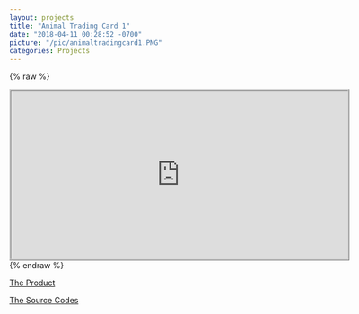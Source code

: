 ```yaml
---
layout: projects
title: "Animal Trading Card 1"
date: "2018-04-11 00:28:52 -0700"
picture: "/pic/animaltradingcard1.PNG"
categories: Projects
---
```


{% raw %}
<iframe marginwidth="0" marginheight="0" width="600" height="300" style="border: 3px ridge #cccccc;text-align:center" src="https://curious-yu.github.io/GoogleFrontEnd-Phase1-AnimalCardProject/"></iframe>
{% endraw %}

[The Product](https://curious-yu.github.io/GoogleFrontEnd-Phase1-AnimalCardProject/)

[The Source Codes](https://github.com/Curious-Yu/GoogleFrontEnd-Phase1-AnimalCardProject)
